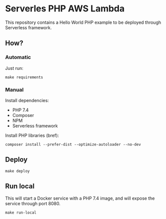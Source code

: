 # Serverles PHP AWS Lambda

This repository contains a Hello World PHP example to be deployed through Serverless framework.

## How?

### Automatic

Just run:

```
make requirements
```

### Manual

Install dependencies:
* PHP 7.4
* Composer
* NPM
* Serverless framework

Install PHP libraries (bref):

```
composer install --prefer-dist --optimize-autoloader --no-dev
``` 

## Deploy

```
make deploy
```

## Run local 

This will start a Docker service with a PHP 7.4 image, and will expose the service through port 8080.

```
make run-local
```
